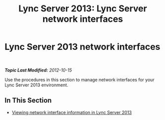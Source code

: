 ﻿---
title: 'Lync Server 2013: Lync Server network interfaces'
TOCTitle: Lync Server 2013 network interfaces
ms:assetid: d59abec1-f3cd-4cab-a684-c6afdd7faa77
ms:mtpsurl: https://technet.microsoft.com/en-us/library/JJ721900(v=OCS.15)
ms:contentKeyID: 49733834
ms.date: 07/23/2014
mtps_version: v=OCS.15
---

<div data-xmlns="http://www.w3.org/1999/xhtml">

<div class="topic" data-xmlns="http://www.w3.org/1999/xhtml" data-msxsl="urn:schemas-microsoft-com:xslt" data-cs="http://msdn.microsoft.com/en-us/">

<div data-asp="http://msdn2.microsoft.com/asp">

# Lync Server 2013 network interfaces

</div>

<div id="mainSection">

<div id="mainBody">

<span> </span>

_**Topic Last Modified:** 2012-10-15_

Use the procedures in this section to manage network interfaces for your Lync Server 2013 environment.

<div>

## In This Section

  - [Viewing network interface information in Lync Server 2013](lync-server-2013-viewing-network-interface-information.md)

</div>

</div>

<span> </span>

</div>

</div>

</div>

